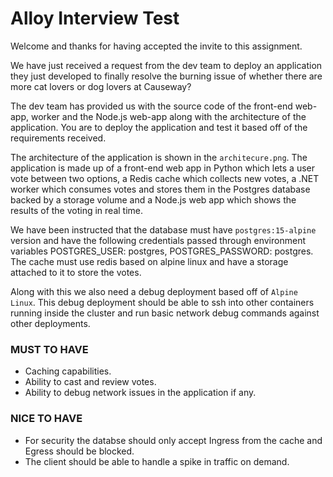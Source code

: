 # Alloy Interview Test

Welcome and thanks for having accepted the invite to this assignment.

We have just received a request from the dev team to deploy an application they just developed to finally resolve the burning issue of whether there are more cat lovers or dog lovers at Causeway?

The dev team has provided us with the source code of the front-end web-app, worker and the Node.js web-app along with the architecture of the application. You are to deploy the application and test it based off of the requirements received.

The architecture of the application is shown in the `architecure.png`. The application is made up of a front-end web app in Python which lets a user vote between two options, a Redis cache which collects new votes, a .NET worker which consumes votes and stores them in the Postgres database backed by a storage volume and a Node.js web app which shows the results of the voting in real time.

We have been instructed that the database must have `postgres:15-alpine` version and have the following credentials passed through environment variables POSTGRES_USER: postgres, POSTGRES_PASSWORD: postgres. The cache must use redis based on alpine linux and have a storage attached to it to store the votes.

Along with this we also need a debug deployment based off of `Alpine Linux`. This debug deployment should be able to ssh into other containers running inside the cluster and run basic network debug commands against other deployments. 

### MUST TO HAVE ###
- Caching capabilities.
- Ability to cast and review votes.
- Ability to debug network issues in the application if any.

### NICE TO HAVE ###
- For security the databse should only accept Ingress from the cache and Egress should be blocked.
- The client should be able to handle a spike in traffic on demand.

